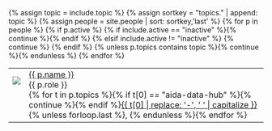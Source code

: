 <div class="dataset-table">
  <table>
    {% assign topic = include.topic %}
    {% assign sortkey = "topics." | append: topic %}
    {% assign people = site.people | sort: sortkey,'last' %}
    {% for p in people %}
      {% if p.active %}
        {% if include.active  == "inactive" %}{% continue %}{% endif %}
      {% elsif include.active != "inactive" %}
        {% continue %}
      {% endif %}
      {% unless p.topics contains topic %}{% continue %}{% endunless %}
      <tr style="text-align:left">
        <td style="text-align:center;" ><div style="height: 4.5em; height: 4.5em;"><img style="max-height: 4.5em; max-height: 4.5em;" src="{{ p.image | default: '/assets/images/person.png' }}"/></div></td>
        <td style="text-align:left" ><a href="{{ p.url }}">{{ p.name }}</a><br/>{{ p.role }}<br/><span class="small">{% for t in p.topics %}{% if t[0] == "aida-data-hub" %}{% continue %}{% endif %}<a href="#{{ t[0] }}">{{ t[0] | replace: '-', ' ' | capitalize }}</a>{% unless forloop.last %}, {% endunless %}{% endfor %}</span></td>
      </tr>
    {% endfor %}
  </table>
</div>
